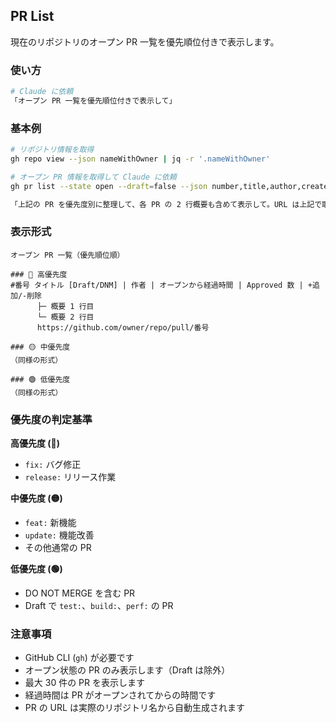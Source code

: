 ## PR List

現在のリポジトリのオープン PR 一覧を優先順位付きで表示します。

### 使い方

```bash
# Claude に依頼
「オープン PR 一覧を優先順位付きで表示して」
```

### 基本例

```bash
# リポジトリ情報を取得
gh repo view --json nameWithOwner | jq -r '.nameWithOwner'

# オープン PR 情報を取得して Claude に依頼
gh pr list --state open --draft=false --json number,title,author,createdAt,additions,deletions,reviews --limit 30

「上記の PR を優先度別に整理して、各 PR の 2 行概要も含めて表示して。URL は上記で取得したリポジトリ名を使用して生成して」
```

### 表示形式

```
オープン PR 一覧（優先順位順）

### 🔴 高優先度
#番号 タイトル [Draft/DNM] | 作者 | オープンから経過時間 | Approved 数 | +追加/-削除
      ├─ 概要 1 行目
      └─ 概要 2 行目
      https://github.com/owner/repo/pull/番号

### 🟡 中優先度
（同様の形式）

### 🟢 低優先度
（同様の形式）
```

### 優先度の判定基準

**高優先度 (🔴)**

- `fix:` バグ修正
- `release:` リリース作業

**中優先度 (🟡)**

- `feat:` 新機能
- `update:` 機能改善
- その他通常の PR

**低優先度 (🟢)**

- DO NOT MERGE を含む PR
- Draft で `test:`、`build:`、`perf:` の PR

### 注意事項

- GitHub CLI (`gh`) が必要です
- オープン状態の PR のみ表示します（Draft は除外）
- 最大 30 件の PR を表示します
- 経過時間は PR がオープンされてからの時間です
- PR の URL は実際のリポジトリ名から自動生成されます
